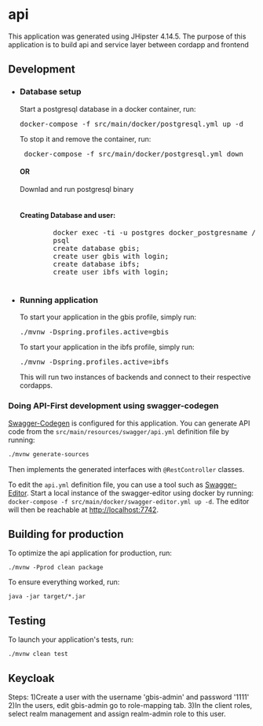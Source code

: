 <h1> api </h1>
This application was generated using JHipster 4.14.5. The purpose of this application is to build api and service layer between cordapp and frontend

<h2> Development </h2>
<ul>
    <li>
        <h3> Database setup </h3>
        Start a postgresql database in a docker container, run:
        <pre>docker-compose -f src/main/docker/postgresql.yml up -d</pre>
        To stop it and remove the container, run:
        <pre> docker-compose -f src/main/docker/postgresql.yml down </pre>
        <h4>OR</h4>
        Downlad and run postgresql binary <br>
        <br>
        <h4>Creating Database and user:</h4>
        <pre>
        docker exec -ti -u postgres docker_postgresname /bin/bash or login as postgres user if using binary
        psql
        create database gbis;
        create user gbis with login;
        create database ibfs;
        create user ibfs with login;
        </pre>        
    </li>
    <li>
        <h3> Running application </h3>
        To start your application in the gbis profile, simply run:
        <pre>./mvnw -Dspring.profiles.active=gbis</pre>
        To start your application in the ibfs profile, simply run:
        <pre>./mvnw -Dspring.profiles.active=ibfs</pre>
        This will run two instances of backends and connect to their respective cordapps.
    </li>
</ul>

### Doing API-First development using swagger-codegen

[Swagger-Codegen]() is configured for this application. You can generate API code from the `src/main/resources/swagger/api.yml` definition file by running:
```bash
./mvnw generate-sources
```
Then implements the generated interfaces with `@RestController` classes.

To edit the `api.yml` definition file, you can use a tool such as [Swagger-Editor](). Start a local instance of the swagger-editor using docker by running: `docker-compose -f src/main/docker/swagger-editor.yml up -d`. The editor will then be reachable at [http://localhost:7742](http://localhost:7742).

## Building for production

To optimize the api application for production, run:

    ./mvnw -Pprod clean package

To ensure everything worked, run:

    java -jar target/*.jar

## Testing

To launch your application's tests, run:

    ./mvnw clean test
    
## Keycloak

Steps:
1)Create a user with the username 'gbis-admin' and password '1111'
2)In the users, edit gbis-admin go to role-mapping tab.
3)In the client roles, select realm management and assign realm-admin role to this user.
